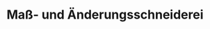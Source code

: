 ---
title: "Maß- und Änderungsschneiderei"
url: /berlin/mass-und-aenderungsschneiderei/
shop: Schneiderei
---